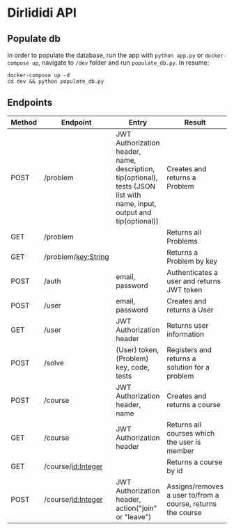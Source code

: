 # Dirlididi API

## Populate db
In order to populate the database, run the app with `python app.py` or `docker-compose up`, navigate to `/dev` folder and run `populate_db.py`. In resume:

    docker-compose up -d
    cd dev && python populate_db.py

## Endpoints

| Method | Endpoint     | Entry                    | Result                 |
| ------ | ------------ | -----                    | ---------------------- |
| POST   | /problem | JWT Authorization header, name, description, tip(optional), tests (JSON list with name, input, output and tip(optional)) | Creates and returns a Problem |  
| GET    | /problem | | Returns all Problems |
| GET | /problem/<key:String> |  | Returns a Problem by key |
| POST | /auth | email, password | Authenticates a user and returns JWT token |
| POST | /user | email, password | Creates and returns a User |
| GET | /user | JWT Authorization header | Returns user information |
| POST | /solve | (User) token, (Problem) key, code, tests | Registers and returns a solution for a problem |
| POST | /course | JWT Authorization header, name | Creates and returns a course |
| GET | /course | JWT Authorization header | Returns all courses which the user is member |
| GET| /course/<id:Integer> | | Returns a course by id |
| POST | /course/<id:Integer> | JWT Authorization header, action("join" or "leave") | Assigns/removes a user to/from a course, returns the course |

